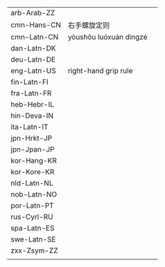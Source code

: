 | | | |
|-|-|-|
| arb-Arab-ZZ |  |  |
| cmn-Hans-CN | 右手螺旋定则 |  |
| cmn-Latn-CN | yòushǒu luóxuán dìngzé |  |
| dan-Latn-DK |  |  |
| deu-Latn-DE |  |  |
| eng-Latn-US | right-hand grip rule |  |
| fin-Latn-FI |  |  |
| fra-Latn-FR |  |  |
| heb-Hebr-IL |  |  |
| hin-Deva-IN |  |  |
| ita-Latn-IT |  |  |
| jpn-Hrkt-JP |  |  |
| jpn-Jpan-JP |  |  |
| kor-Hang-KR |  |  |
| kor-Kore-KR |  |  |
| nld-Latn-NL |  |  |
| nob-Latn-NO |  |  |
| por-Latn-PT |  |  |
| rus-Cyrl-RU |  |  |
| spa-Latn-ES |  |  |
| swe-Latn-SE |  |  |
| zxx-Zsym-ZZ |  |  |
|  |  |  |